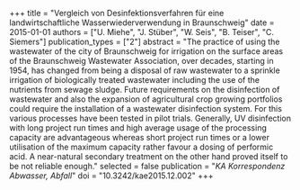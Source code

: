 +++
title = "Vergleich von Desinfektionsverfahren für eine landwirtschaftliche Wasserwiederverwendung in Braunschweig"
date = 2015-01-01
authors = ["U. Miehe", "J. Stüber", "W. Seis", "B. Teiser", "C. Siemers"]
publication_types = ["2"]
abstract = "The practice of using the wastewater of the city of Braunschweig for irrigation on the surface areas of the Braunschweig Wastewater Association, over decades, starting in 1954, has changed from being a disposal of raw wastewater to a sprinkle irrigation of biologically treated wastewater including the use of the nutrients from sewage sludge. Future requirements on the disinfection of wastewater and also the expansion of agricultural crop growing portfolios could require the installation of a wastewater disinfection system. For this various processes have been tested in pilot trials. Generally, UV disinfection with long project run times and high average usage of the processing capacity are advantageous whereas short project run times or a lower utilisation of the maximum capacity rather favour a dosing of performic acid. A near-natural secondary treatment on the other hand proved itself to be not reliable enough."
selected = false
publication = "*KA Korrespondenz Abwasser, Abfall*"
doi = "10.3242/kae2015.12.002"
+++


